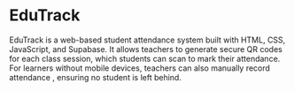# EduTrack
EduTrack is a web-based student attendance system built with HTML, CSS, JavaScript, and Supabase. It allows teachers to generate secure QR codes for each class session, which students can scan to mark their attendance. For learners without mobile devices, teachers can also manually record attendance , ensuring no student is left behind.
